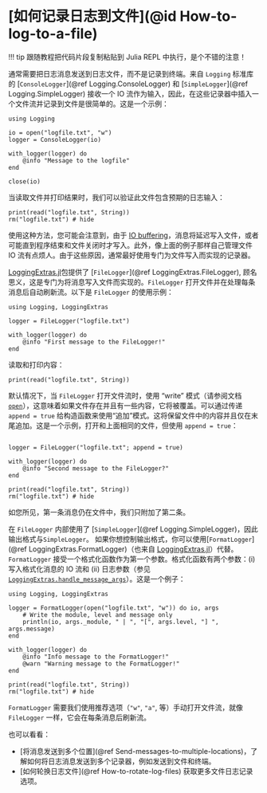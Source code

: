 # [如何记录日志到文件](@id How-to-log-to-a-file)

!!! tip
    跟随教程把代码片段复制粘贴到 Julia REPL 中执行，是个不错的注意！

通常需要把日志消息发送到日志文件，而不是记录到终端。来自 `Logging` 标准库的 [`ConsoleLogger`](@ref Logging.ConsoleLogger) 和 [`SimpleLogger`](@ref Logging.SimpleLogger) 接收一个 IO 流作为输入，因此，在这些记录器中插入一个文件流并记录到文件是很简单的。这是一个示例：

```@example log-to-file
using Logging

io = open("logfile.txt", "w")
logger = ConsoleLogger(io)

with_logger(logger) do
    @info "Message to the logfile"
end

close(io)
```

当读取文件并打印结果时，我们可以验证此文件包含预期的日志输入：

```@example
print(read("logfile.txt", String))
rm("logfile.txt") # hide
```

使用这种方法，您可能会注意到，由于 [IO buffering](https://en.wikipedia.org/wiki/Data_buffer)，消息将延迟写入文件，或者可能直到程序结束和文件关闭时才写入。此外，像上面的例子那样自己管理文件 IO 流有点烦人。由于这些原因，通常最好使用专门为文件写入而实现的记录器。

[LoggingExtras.jl](@ref)包提供了 [`FileLogger`](@ref LoggingExtras.FileLogger), 顾名思义，这是专门为将消息写入文件而实现的。`FileLogger` 打开文件并在处理每条消息后自动刷新流。以下是 `FileLogger` 的使用示例：

```@example filelogger
using Logging, LoggingExtras

logger = FileLogger("logfile.txt")

with_logger(logger) do
    @info "First message to the FileLogger!"
end
```
读取和打印内容：

```@example filelogger
print(read("logfile.txt", String))
```

默认情况下，当 `FileLogger` 打开文件流时，使用 “write” 模式（请参阅文档 [`open`](https://docs.julialang.org/en/v1/base/io-network/#Base.open)），这意味着如果文件存在并且有一些内容，它将被覆盖。可以通过传递 `append = true` 给构造函数来使用“追加”模式。这将保留文件中的内容并且仅在末尾追加。这是一个示例，打开和上面相同的文件，但使用 `append = true`：


```@example filelogger

logger = FileLogger("logfile.txt"; append = true)

with_logger(logger) do
    @info "Second message to the FileLogger?"
end

print(read("logfile.txt", String))
rm("logfile.txt") # hide
```

如您所见，第一条消息仍在文件中，我们只附加了第二条。

在 `FileLogger` 内部使用了 [`SimpleLogger`](@ref Logging.SimpleLogger)，因此输出格式与`SimpleLogger`。 如果你想控制输出格式，你可以使用[`FormatLogger`](@ref LoggingExtras.FormatLogger)（也来自 [LoggingExtras.jl](@ref)）代替。`FormatLogger` 接受一个格式化函数作为第一个参数。格式化函数有两个参数：(i) 写入格式化消息的 IO 流和 (ii) 日志参数（参见 [`LoggingExtras.handle_message_args`](@ref)）。这是一个例子：

```@example formatlogger
using Logging, LoggingExtras

logger = FormatLogger(open("logfile.txt", "w")) do io, args
    # Write the module, level and message only
    println(io, args._module, " | ", "[", args.level, "] ", args.message)
end

with_logger(logger) do
    @info "Info message to the FormatLogger!"
    @warn "Warning message to the FormatLogger!"
end

print(read("logfile.txt", String))
rm("logfile.txt") # hide
```

`FormatLogger` 需要我们使用推荐选项（`"w"`, `"a"`, 等）手动打开文件流，就像 `FileLogger` 一样，它会在每条消息后刷新流。

也可以看看：

  - [将消息发送到多个位置](@ref Send-messages-to-multiple-locations)，了解如何将日志消息发送到多个记录器，例如发送到文件和终端。
  - [如何轮换日志文件](@ref How-to-rotate-log-files) 获取更多文件日志记录选项。

